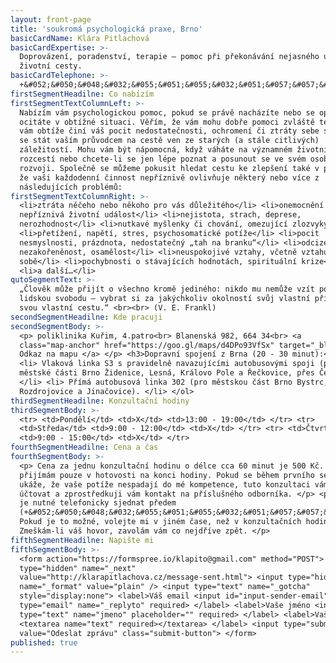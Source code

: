 ```yaml
---
layout: front-page
title: 'soukromá psychologická praxe, Brno'
basicCardName: Klára Pitlachová
basicCardExpertise: >-
  Doprovázení, poradenství, terapie – pomoc při překonávání nejasného úseku vaší
  životní cesty.
basicCardTelephone: >-
  +&#052;&#050;&#048;&#032;&#055;&#051;&#055;&#032;&#051;&#057;&#057;&#032;&#054;&#048;&#054;
firstSegmentHeadilne: Co nabízím
firstSegmentTextColumnLeft: >-
  Nabízím vám psychologickou pomoc, pokud se právě nacházíte nebo se opakovaně
  ocitáte v obtížné situaci. Věřím, že vám mohu dobře pomoci zvláště tehdy, když
  vám obtíže činí váš pocit nedostatečnosti, ochromení či ztráty sebe sama. Mohu
  se stát vaším průvodcem na cestě ven ze starých (a stále citlivých)
  záležitostí. Mohu vám být nápomocná, když váháte na významném životním
  rozcestí nebo chcete-li se jen lépe poznat a posunout se ve svém osobním
  rozvoji. Společně se můžeme pokusit hledat cestu ke zlepšení také v případě,
  že vaši každodenní činnost nepříznivě ovlivňuje některý nebo více z
  následujících problémů:
firstSegmentTextColumnRight: >-
  <li>ztráta něčeho nebo někoho pro vás důležitého</li> <li>onemocnění či jiná
  nepříznivá životní událost</li> <li>nejistota, strach, deprese,
  nerozhodnost</li> <li>nutkavé myšlenky či chování, omezující zlozvyky</li>
  <li>přetížení, napětí, stres, psychosomatické potíže</li> <li>pocit
  nesmyslnosti, prázdnota, nedostatečný „tah na branku“</li> <li>odcizení,
  nezakořeněnost, osamělost</li> <li>neuspokojivé vztahy, včetně vztahu k
  sobě</li> <li>pochybnosti o stávajících hodnotách, spirituální krize</li>
  <li>a další…</li>
qutoSegmentText: >-
  „Člověk může přijít o všechno kromě jediného: nikdo mu nemůže vzít poslední
  lidskou svobodu – vybrat si za jakýchkoliv okolností svůj vlastní přístup,
  svou vlastní cestu.“ <br><br> (V. E. Frankl)
secondSegmentHeadilne: Kde pracuji
secondSegmentBody: >-
  <p> poliklinika Kuřim, 4.patro<br> Blanenská 982, 664 34<br> <a
  class="map-anchor" href="https://goo.gl/maps/d4DPo93VfSx" target="_blank">
  Odkaz na mapu </a> </p> <h3>Dopravní spojení z Brna (20 - 30 minut):</h3> <ol>
  <li> Vlaková linka S3 s pravidelně navazujícími autobusovými spoji (pro
  městské části Brno Židenice, Lesná, Královo Pole a Řečkovice, přes Českou).
  </li> <li> Přímá autobusová linka 302 (pro městskou část Brno Bystrc, přes
  Rozdrojovice a Jinačovice). </li> </ol>
thirdSegmentHeadilne: Konzultační hodiny
thirdSegmentBody: >-
  <tr> <td>Pondělí</td> <td>X</td> <td>13:00 - 19:00</td> </tr> <tr>
  <td>Středa</td> <td>9:00 - 12:00</td> <td>X</td> </tr> <tr> <td>Čtvrtek</td>
  <td>9:00 - 15:00</td> <td>X</td> </tr>
fourthSegmentHeadilne: Cena a čas
fourthSegmentBody: >-
  <p> Cena za jednu konzultační hodinu o délce cca 60 minut je 500 Kč. Platby
  přijímám pouze v hotovosti na konci hodiny. Pokud se během prvního setkání
  ukáže, že vaše potíže nespadají do mé kompetence, tuto konzultaci vám nebudu
  účtovat a zprostředkuji vám kontakt na příslušného odborníka. </p> <p> Schůzku
  je nutné telefonicky sjednat předem
  (+&#052;&#050;&#048;&#032;&#055;&#051;&#055;&#032;&#051;&#057;&#057;&#032;&#054;&#048;&#054;).
  Pokud je to možné, volejte mi v jiném čase, než v konzultačních hodinách.
  Zmeškám-li váš hovor, zavolám vám co nejdříve zpět. </p>
fifthSegmentHeadilne: Napište mi
fifthSegmentBody: >-
  <form action="https://formspree.io/klapito@gmail.com" method="POST"> <input
  type="hidden" name="_next"
  value="http://klarapitlachova.cz/message-sent.html"> <input type="hidden"
  name="_format" value="plain" /> <input type="text" name="_gotcha"
  style="display:none"> <label>Váš email <input id="input-sender-email"
  type="email" name="_replyto" required> </label> <label>Vaše jméno <input
  type="text" name="jmeno" placeholder="" required> </label> <label>Vaše zpráva
  <textarea name="text" required></textarea> </label> <input type="submit"
  value="Odeslat zprávu" class="submit-button"> </form>
published: true
---
```

